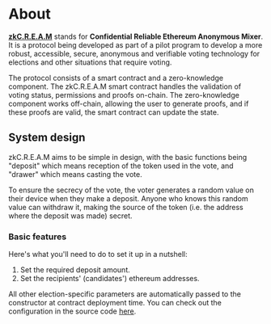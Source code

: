 # About

**[zkC.R.E.A.M](https://github.com/couger-inc/cream)** stands for **Confidential Reliable Ethereum Anonymous Mixer**. It is a protocol being developed as part of a pilot program to develop a more robust, accessible, secure, anonymous and verifiable voting technology for elections and other situations that require voting.

The protocol consists of a smart contract and a zero-knowledge component. The zkC.R.E.A.M smart contract handles the validation of voting status, permissions and proofs on-chain. The zero-knowledge component works off-chain, allowing the user to generate proofs, and if these proofs are valid, the smart contract can update the state.

## System design
zkC.R.E.A.M aims to be simple in design, with the basic functions being "deposit" which means reception of the token used in the vote, and "drawer" which means casting the vote. 

To ensure the secrecy of the vote, the voter generates a random value on their device when they make a deposit. Anyone who knows this random value can withdraw it, making the source of the token (i.e. the address where the deposit was made) secret.

### Basic features

Here's what you'll need to do to set it up in a nutshell:

1. Set the required deposit amount.
2. Set the recipients' (candidates') ethereum addresses.

All other election-specific parameters are automatically passed to the constructor at contract deployment time. You can check out the configuration in the source code [here](https://github.com/couger-inc/cream/blob/master/config/test.yml).

